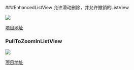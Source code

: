 ###EnhancedListView
允许滑动删除，并允许撤销的ListView

![](https://raw.githubusercontent.com/ITBox/AndroidOpenSourceCollection/master/Asset/EnhancedListView.gif)

[项目地址](https://github.com/timroes/EnhancedListView)

### PullToZoomInListView ###

![](https://github.com/matrixxun/PullToZoomInListView/raw/master/art/pull-to-zoom.gif)

[项目地址](https://github.com/matrixxun/PullToZoomInListView)